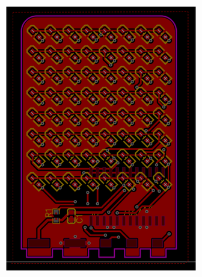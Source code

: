 ![image](https://github.com/ky20080819/rotary-led-lamp/blob/683e7b8a8832dd45093e8d3354ccd79665c2a3ca/PCBs/LedBoard/FrontSide.png)
